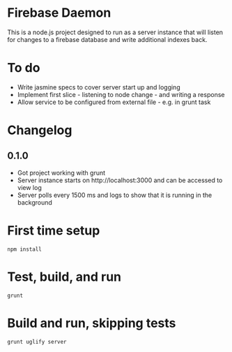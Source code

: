 # Firebase Daemon

This is a node.js project designed to run as a server instance that will listen for changes to a firebase database and write additional indexes back.

# To do
- Write jasmine specs to cover server start up and logging
- Implement first slice - listening to node change - and writing a response
- Allow service to be configured from external file - e.g. in grunt task

# Changelog

## 0.1.0
- Got project working with grunt
- Server instance starts on http://localhost:3000 and can be accessed to view log
- Server polls every 1500 ms and logs to show that it is running in the background

# First time setup
```
npm install
```

# Test, build, and run
```
grunt
```

# Build and run, skipping tests
```
grunt uglify server
```
